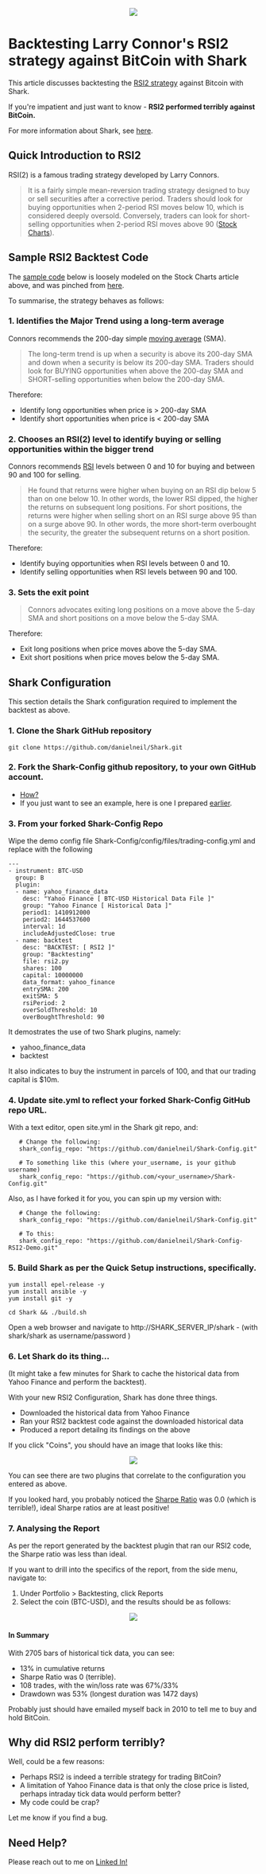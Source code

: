 <p align="center">
  <img src="https://github.com/danielneil/Shark/blob/main/shark/files/shark_ui_patches/logofullsize.png?raw=true">
</p>

# Backtesting Larry Connor's RSI2 strategy against BitCoin with Shark

This article discusses backtesting the [RSI2 strategy](https://school.stockcharts.com/doku.php?id=trading_strategies:rsi2) against Bitcoin with Shark.

If you're impatient and just want to know - **RSI2 performed terribly against BitCoin.**

For more information about Shark, see [here](https://github.com/danielneil/Shark).

## Quick Introduction to RSI2

RSI(2) is a famous trading strategy developed by Larry Connors.

> It is a fairly simple mean-reversion trading strategy designed to buy or sell securities after a corrective period. Traders should look for buying opportunities when 2-period RSI moves below 10, which is considered deeply oversold. Conversely, traders can look for short-selling opportunities when 2-period RSI moves above 90 ([Stock Charts](https://school.stockcharts.com/doku.php?id=trading_strategies:rsi2)).

## Sample RSI2 Backtest Code
The [sample code](https://github.com/danielneil/Shark-Config-RSI2-Demo/blob/master/backtests/files/backtests/rsi2.py) below is loosely modeled on the Stock Charts article above, and was pinched from [here](https://gbeced.github.io/pyalgotrade/docs/v0.16/html/sample_rsi2.html).

To summarise, the strategy behaves as follows:

### 1. Identifies the Major Trend using a long-term average

Connors recommends the 200-day simple [moving average](https://www.investopedia.com/terms/m/movingaverage.asp) (SMA). 

> The long-term trend is up when a security is above its 200-day SMA and down when a security is below its 200-day SMA. Traders should look for BUYING opportunities when above the 200-day SMA and SHORT-selling opportunities when below the 200-day SMA.

Therefore:
* Identify long opportunities when price is > 200-day SMA
* Identify short opportunities when price is < 200-day SMA

### 2. Chooses an RSI(2) level to identify buying or selling opportunities within the bigger trend

Connors recommends [RSI](https://www.investopedia.com/terms/r/rsi.asp) levels between 0 and 10 for buying and between 90 and 100 for selling.

> He found that returns were higher when buying on an RSI dip below 5 than on one below 10. In other words, the lower RSI dipped, the higher the returns on subsequent long positions. For short positions, the returns were higher when selling short on an RSI surge above 95 than on a surge above 90. In other words, the more short-term overbought the security, the greater the subsequent returns on a short position.

Therefore:
* Identify buying opportunities when RSI levels between 0 and 10.
* Identify selling opportunities when RSI levels between 90 and 100.

### 3. Sets the exit point

> Connors advocates exiting long positions on a move above the 5-day SMA and short positions on a move below the 5-day SMA.

Therefore:

* Exit long positions when price moves above the 5-day SMA.
* Exit short positions when price moves below the 5-day SMA. 

## Shark Configuration

This section details the Shark configuration required to implement the backtest as above.

### 1. Clone the Shark GitHub repository 

```
git clone https://github.com/danielneil/Shark.git
```

### 2. Fork the Shark-Config github repository, to your own GitHub account.

* [How?](https://docs.github.com/en/get-started/quickstart/fork-a-repo)
* If you just want to see an example, here is one I prepared [earlier](https://github.com/danielneil/Shark-Config-RSI2-Demo).

### 3. From your forked Shark-Config Repo

Wipe the demo config file Shark-Config/config/files/trading-config.yml and replace with the following
```
---
- instrument: BTC-USD
  group: B
  plugin:
  - name: yahoo_finance_data
    desc: "Yahoo Finance [ BTC-USD Historical Data File ]"
    group: "Yahoo Finance [ Historical Data ]"
    period1: 1410912000
    period2: 1644537600
    interval: 1d
    includeAdjustedClose: true
  - name: backtest
    desc: "BACKTEST: [ RSI2 ]"
    group: "Backtesting"
    file: rsi2.py
    shares: 100
    capital: 10000000
    data_format: yahoo_finance
    entrySMA: 200
    exitSMA: 5
    rsiPeriod: 2 
    overSoldThreshold: 10
    overBoughtThreshold: 90
```

It demostrates the use of two Shark plugins, namely:

* yahoo_finance_data
* backtest

It also indicates to buy the instrument in parcels of 100, and that our trading capital is $10m.

### 4. Update site.yml to reflect your forked Shark-Config GitHub repo URL.

With a text editor, open site.yml in the Shark git repo, and:

```
   # Change the following: 
   shark_config_repo: "https://github.com/danielneil/Shark-Config.git"
   
   # To something like this (where your_username, is your github username) 
   shark_config_repo: "https://github.com/<your_username>/Shark-Config.git"
```

Also, as I have forked it for you, you can spin up my version with:
```
   # Change the following: 
   shark_config_repo: "https://github.com/danielneil/Shark-Config.git"
   
   # To this:
   shark_config_repo: "https://github.com/danielneil/Shark-Config-RSI2-Demo.git"
```

### 5. Build Shark as per the Quick Setup instructions, specifically.
```
yum install epel-release -y
yum install ansible -y
yum install git -y

cd Shark && ./build.sh 
```

Open a web browser and navigate to http://SHARK_SERVER_IP/shark - (with shark/shark as username/password )

### 6. Let Shark do its thing...
  
(It might take a few minutes for Shark to cache the historical data from Yahoo Finance and perform the backtest).
  
With your new RSI2 Configuration, Shark has done three things.
 
* Downloaded the historical data from Yahoo Finance
* Ran your RSI2 backtest code against the downloaded historical data
* Produced a report detailng its findings on the above
  
If you click "Coins", you should have an image that looks like this:
  
<p align="center">
  <img src="https://github.com/danielneil/Shark-Doc/blob/main/tutorials/shark_tutorial_images/shark-rsi2-main.png?raw=true">
</p>
  
You can see there are two plugins that correlate to the configuration you entered as above.
  
If you looked hard, you probably noticed the [Sharpe Ratio](https://www.investopedia.com/terms/s/sharperatio.asp) was 0.0 (which is terrible!), ideal Sharpe ratios are at least positive! 

### 7. Analysing the Report
 
As per the report generated by the backtest plugin that ran our RSI2 code, the Sharpe ratio was less than ideal.
  
If you want to drill into the specifics of the report, from the side menu, navigate to:
 
1. Under Portfolio > Backtesting, click Reports
2. Select the coin (BTC-USD), and the results should be as follows:
  
<p align="center">
  <img src="https://github.com/danielneil/Shark-Doc/blob/main/tutorials/shark_tutorial_images/shark-rsi2-backtest-report.png?raw=true">
</p>

#### In Summary

With 2705 bars of historical tick data, you can see:

* 13% in cumulative returns
* Sharpe Ratio was 0 (terrible).
* 108 trades, with the win/loss rate was 67%/33%
* Drawdown was 53% (longest duration was 1472 days)
  
Probably just should have emailed myself back in 2010 to tell me to buy and hold BitCoin. 
  
## Why did RSI2 perform terribly?
  
Well, could be a few reasons:
  
* Perhaps RSI2 is indeed a terrible strategy for trading BitCoin?
* A limitation of Yahoo Finance data is that only the close price is listed, perhaps intraday tick data would perform better? 
* My code could be crap?

Let me know if you find a bug.

## Need Help? 
Please reach out to me on [Linked In!](https://www.linkedin.com/in/danielneilcanb) 
